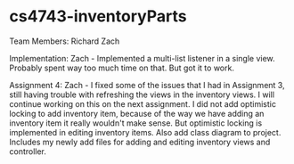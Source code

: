 # cs4743-inventoryParts
Team Members:
Richard 
Zach

Implementation:
Zach - Implemented a multi-list listener in a single view. Probably spent way too much time on that. But got it to work.

Assignment 4:
Zach - I fixed some of the issues that I had in Assignment 3, still having trouble with refreshing the views in the 
inventory views. I will continue working on this on the next assignment. I did not add optimistic locking to add inventory item,
because of the way we have adding an inventory item it really wouldn't make sense. But optimistic locking is implemented in 
editing inventory items. 
Also add class diagram to project. Includes my newly add files for adding and editing inventory views and controller. 